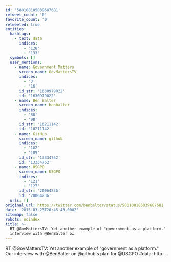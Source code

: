```yaml
---
id: '580108185039687681'
retweet_count: '0'
favorite_count: '0'
retweeted: true
entities:
  hashtags:
    - text: data
      indices:
        - '128'
        - '133'
  symbols: []
  user_mentions:
    - name: Government Matters
      screen_name: GovMattersTV
      indices:
        - '3'
        - '16'
      id_str: '1630979022'
      id: '1630979022'
    - name: Ben Balter
      screen_name: benbalter
      indices:
        - '88'
        - '98'
      id_str: '16211142'
      id: '16211142'
    - name: GitHub
      screen_name: github
      indices:
        - '102'
        - '109'
      id_str: '13334762'
      id: '13334762'
    - name: USGPO
      screen_name: USGPO
      indices:
        - '121'
        - '127'
      id_str: '20064236'
      id: '20064236'
  urls: []
original_url: https://twitter.com/benbalter/status/580108185039687681
date: '2015-03-23T20:45:43.000Z'
sitemap: false
robots: noindex
title: >-
  RT @GovMattersTV: Yet another example of "government as a platform." Our
  interview with @BenBalter o…
---
```


RT @GovMattersTV: Yet another example of "government as a platform." Our interview with @BenBalter on @github's plan for @USGPO #data: http…